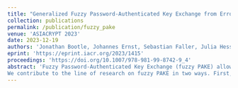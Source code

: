 ```yaml
---
title: "Generalized Fuzzy Password-Authenticated Key Exchange from Error Correcting Codes"
collection: publications
permalink: /publication/fuzzy_pake
venue: 'ASIACRYPT 2023'
date: 2023-12-19
authors: 'Jonathan Bootle, Johannes Ernst, Sebastian Faller, Julia Hesse, Kristina Hostáková'
eprint: 'https://eprint.iacr.org/2023/1415'
proceedings: 'https://doi.org/10.1007/978-981-99-8742-9_4'
abstract: 'Fuzzy Password-Authenticated Key Exchange (fuzzy PAKE) allows cryptographic keys to be generated from authentication data that is both fuzzy and of low entropy. The strong protection against offline attacks offered by fuzzy PAKE opens an interesting avenue towards secure biometric authentication, typo-tolerant password authentication, and automated IoT device pairing. Previous constructions of fuzzy PAKE are either based on Error Correcting Codes (ECC) or generic multi-party computation techniques such as Garbled Circuits. While ECC-based constructions are significantly more efficient, they rely on multiple special properties of error correcting codes such as maximum distance separability and smoothness. 
We contribute to the line of research on fuzzy PAKE in two ways. First, we identify a subtle but devastating gap in the security analysis of the currently most efficient fuzzy PAKE construction (Dupont et al., Eurocrypt 2018), allowing a man-in-the-middle attacker to test individual password characters. Second, we provide a new fuzzy PAKE scheme based on ECC and PAKE that provides a built-in protection against individual password character guesses and requires fewer, more standard properties of the underlying ECC. Additionally, our construction offers better error correction capabilities than previous ECC-based fuzzy PAKEs.'
---
```


